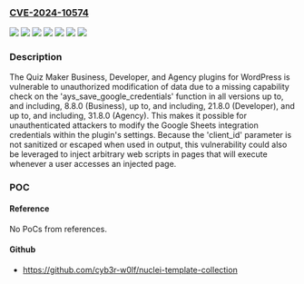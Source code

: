 ### [CVE-2024-10574](https://cve.mitre.org/cgi-bin/cvename.cgi?name=CVE-2024-10574)
![](https://img.shields.io/static/v1?label=Product&message=Quiz%20Maker%20Agency&color=blue)
![](https://img.shields.io/static/v1?label=Product&message=Quiz%20Maker%20Business&color=blue)
![](https://img.shields.io/static/v1?label=Product&message=Quiz%20Maker%20Developer&color=blue)
![](https://img.shields.io/static/v1?label=Version&message=*%3C%3D%2021.8.0%20&color=brighgreen)
![](https://img.shields.io/static/v1?label=Version&message=*%3C%3D%2031.8.0%20&color=brighgreen)
![](https://img.shields.io/static/v1?label=Version&message=*%3C%3D%208.8.0%20&color=brighgreen)
![](https://img.shields.io/static/v1?label=Vulnerability&message=CWE-862%20Missing%20Authorization&color=brighgreen)

### Description

The Quiz Maker Business, Developer, and Agency plugins for WordPress is vulnerable to unauthorized modification of data due to a missing capability check on the 'ays_save_google_credentials' function in all versions up to, and including, 8.8.0 (Business), up to, and including, 21.8.0 (Developer), and up to, and including, 31.8.0 (Agency). This makes it possible for unauthenticated attackers to modify the Google Sheets integration credentials within the plugin's settings. Because the 'client_id' parameter is not sanitized or escaped when used in output, this vulnerability could also be leveraged to inject arbitrary web scripts in pages that will execute whenever a user accesses an injected page.

### POC

#### Reference
No PoCs from references.

#### Github
- https://github.com/cyb3r-w0lf/nuclei-template-collection

